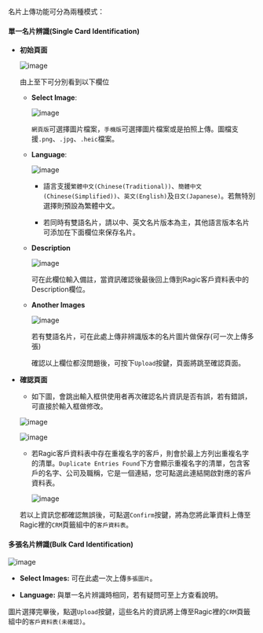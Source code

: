 名片上傳功能可分為兩種模式：
#### **單一名片辨識(Single Card Identification)**
- **初始頁面**
    ![image](https://hackmd.io/_uploads/ryhIjUejR.png)
    由上至下可分別看到以下欄位
    - **Select Image**: 
        ![image](https://hackmd.io/_uploads/B13P1PgoR.png)
        ```網頁版```可選擇圖片檔案，```手機版```可選擇圖片檔案或是拍照上傳。圖檔支援```.png```、```.jpg```、```.heic```檔案。
        

    - **Language**: 
        ![image](https://hackmd.io/_uploads/BJSunLlj0.png)
        - 語言支援```繁體中文(Chinese(Traditional))```、```簡體中文(Chinese(Simplified))```、```英文(English)```及```日文(Japanese)```。若無特別選擇則預設為繁體中文。
        - 若同時有雙語名片，請以中、英文名片版本為主，其他語言版本名片可添加在下面欄位來保存名片。
    

    - **Description**
        ![image](https://hackmd.io/_uploads/SJ2BJveoC.png)
        可在此欄位輸入備註，當資訊確認後最後回上傳到Ragic客戶資料表中的Description欄位。

    - **Another Images**
        ![image](https://hackmd.io/_uploads/SJFSxwgoR.png)
        若有雙語名片，可在此處上傳非辨識版本的名片圖片做保存(可一次上傳多張)
        
        確認以上欄位都沒問題後，可按下```Upload```按鍵，頁面將跳至確認頁面。
- **確認頁面**
    - 如下圖，會跳出輸入框供使用者再次確認名片資訊是否有誤，若有錯誤，可直接於輸入框做修改。
    ![image](https://hackmd.io/_uploads/SJ6vWwljA.png)
    ![image](https://hackmd.io/_uploads/BJJK-DxiA.png)
    - 若Ragic客戶資料表中存在重複名字的客戶，則會於最上方列出重複名字的清單。```Duplicate Entries Found```下方會顯示重複名字的清單，包含客戶的名字、公司及職稱，它是一個連結，您可點選此連結開啟對應的客戶資料表。
        ![image](https://hackmd.io/_uploads/ByeKGDgsC.png)
    若以上資訊您都確認無誤後，可點選```Confirm```按鍵，將為您將此筆資料上傳至Ragic裡的```CRM```頁籤組中的```客戶資料表```。

#### **多張名片辨識(Bulk Card Identification)**
![image](https://hackmd.io/_uploads/H12aBwlj0.png)
- **Select Images:** 可在此處一次上傳```多張圖片```。
- **Language:** 與單一名片辨識時相同，若有疑問可至上方查看說明。

圖片選擇完畢後，點選```Upload```按鍵，這些名片的資訊將上傳至Ragic裡的```CRM```頁籤組中的```客戶資料表(未確認)```。